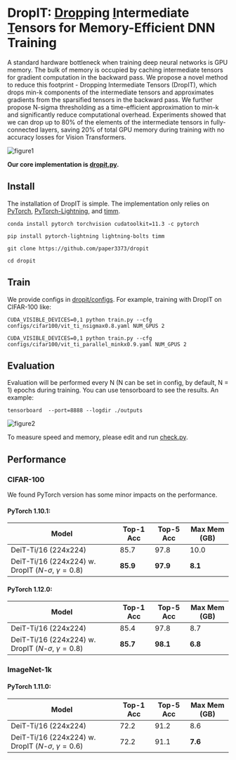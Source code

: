 # DropIT: <u>Drop</u>ping <u>I</u>ntermediate <u>T</u>ensors for Memory-Efficient DNN Training

A standard hardware bottleneck when training deep neural networks is GPU memory. The bulk of memory is occupied by caching intermediate tensors for gradient computation in the backward pass. We propose a novel method to reduce this footprint - Dropping Intermediate Tensors (DropIT), which drops min-k components of the intermediate tensors and approximates gradients from the sparsified tensors in the backward pass. We further propose N-sigma thresholding as a time-efficient approximation to min-k and significantly reduce computational overhead. Experiments showed that we can drop up to 80% of the elements of the intermediate tensors in fully-connected layers, saving 20\% of total GPU memory during training with no accuracy losses for Vision Transformers.

![figure1](https://user-images.githubusercontent.com/105878704/173801865-220f3938-9a52-456b-a04d-52e67fca2be7.png)

**Our core implementation is [dropit.py](dropit.py).**


## Install

The installation of DropIT is simple. The implementation only relies on [PyTorch](https://pytorch.org/), [PyTorch-Lightning](https://www.pytorchlightning.ai/), and [timm](https://timm.fast.ai/).

```shell
conda install pytorch torchvision cudatoolkit=11.3 -c pytorch 

pip install pytorch-lightning lightning-bolts timm

git clone https://github.com/paper3373/dropit

cd dropit
```

## Train

We provide configs in [dropit/configs](configs/). For example, training with DropIT on CIFAR-100 like:

```
CUDA_VISIBLE_DEVICES=0,1 python train.py --cfg configs/cifar100/vit_ti_nsigmax0.8.yaml NUM_GPUS 2
```

```
CUDA_VISIBLE_DEVICES=0,1 python train.py --cfg configs/cifar100/vit_ti_parallel_minkx0.9.yaml NUM_GPUS 2
```

## Evaluation

Evaluation will be performed every N (N can be set in config, by default, N = 1) epochs during training. You can use tensorboard to see the results. An example:

```
tensorboard  --port=8888 --logdir ./outputs
```

![figure2](https://user-images.githubusercontent.com/105878704/173801881-9dc18494-6a22-4206-88c0-55ea8c6d9358.png)


To measure speed and memory, please edit and run [check.py](check.py).

## Performance

### CIFAR-100

We found PyTorch version has some minor impacts on the performance.

#### PyTorch 1.10.1:
|  Model   | Top-1 Acc | Top-5 Acc | Max Mem (GB) |
|  ----  | ----  |  ----  | ---- | 
| DeiT-Ti/16 (224x224) | 85.7 | 97.8 | 10.0 |
| DeiT-Ti/16 (224x224) w. DropIT ($N$-$\sigma$, $\gamma=0.8$) | **85.9** | **97.9** | **8.1** |

#### PyTorch 1.12.0:
|  Model   | Top-1 Acc | Top-5 Acc | Max Mem (GB) |
|  ----  | ----  |  ----  | ---- |
| DeiT-Ti/16 (224x224) | 85.4 | 97.8 | 8.7 |
| DeiT-Ti/16 (224x224) w. DropIT ($N$-$\sigma$, $\gamma=0.8$) | **85.7** | **98.1** | **6.8** |

### ImageNet-1k

#### PyTorch 1.11.0:

|  Model   | Top-1 Acc | Top-5 Acc | Max Mem (GB) |
|  ----  | ----  |  ----  | ---- |
| DeiT-Ti/16 (224x224) | 72.2 | 91.2 | 8.6 |
| DeiT-Ti/16 (224x224) w. DropIT ($N$-$\sigma$, $\gamma=0.6$) | 72.2 | 91.1 | **7.6** |
